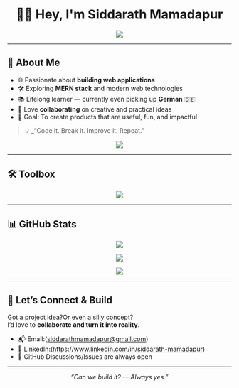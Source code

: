 <h1 align="center">👨‍💻 Hey, I'm Siddarath Mamadapur</h1>

<p align="center">
  <img src="https://readme-typing-svg.demolab.com?font=Fira+Code&size=22&duration=2500&pause=1000&color=4DB8FF&center=true&vCenter=true&width=500&lines=Full-Stack+Web+Developer;Tech+Explorer+%26+Builder;Always+Learning+New+Things;Code.+Break.+Improve." />
</p>

---

## 🚀 About Me  

- 🌐 Passionate about **building web applications**  
- 🛠 Exploring **MERN stack** and modern web technologies  
- 📚 Lifelong learner — currently even picking up **German** 🇩🇪  
- 🤝 Love **collaborating** on creative and practical ideas  
- 🎯 Goal: To create products that are useful, fun, and impactful  

> 💡 _“Code it. Break it. Improve it. Repeat.”

<p align="center">
  <img src="https://quotes-github-readme.vercel.app/api?type=horizontal&theme=tokyonight" />
</p>

---

## 🛠 Toolbox  

<p align="center">
  <img src="https://skillicons.dev/icons?i=react,nodejs,express,mongodb,js,html,css,tailwind,git,github,vscode" />
</p>

---

## 📊 GitHub Stats  

<p align="center">
  <img src="https://github-readme-stats.vercel.app/api?username=Siddarath3670&show_icons=true&theme=tokyonight" />
</p>

<p align="center">
  <img src="https://streak-stats.demolab.com?user=Siddarath3670r&theme=tokyonight&hide_border=true" />
</p>

<p align="center">
  <img src="https://github-readme-activity-graph.vercel.app/graph?username=Siddarath3670&theme=tokyo-night" />
</p>

---

## 🤝 Let’s Connect & Build  

Got a project idea?Or even a silly concept?  
I’d love to **collaborate and turn it into reality**.  

- 📬 Email:(siddarathmamadapur@gmail.com) 
- 💼 LinkedIn:(https://www.linkedin.com/in/siddarath-mamadapur)  
- 🖤 GitHub Discussions/Issues are always open  

---

<p align="center"><i>“Can we build it? — Always yes.”</i></p>

